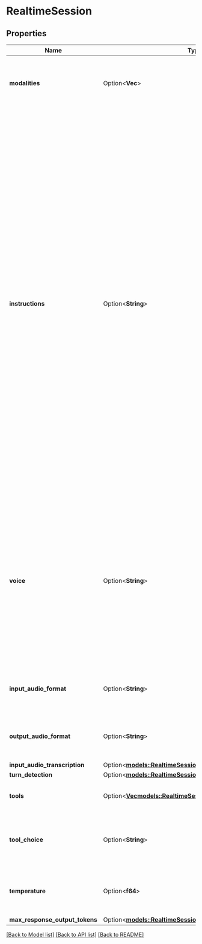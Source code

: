 # RealtimeSession

## Properties

Name | Type | Description | Notes
------------ | ------------- | ------------- | -------------
**modalities** | Option<**Vec<String>**> | The set of modalities the model can respond with. To disable audio, set this to [\"text\"].  | [optional]
**instructions** | Option<**String**> | The default system instructions (i.e. system message) prepended to model  calls. This field allows the client to guide the model on desired  responses. The model can be instructed on response content and format,  (e.g. \"be extremely succinct\", \"act friendly\", \"here are examples of good  responses\") and on audio behavior (e.g. \"talk quickly\", \"inject emotion  into your voice\", \"laugh frequently\"). The instructions are not guaranteed  to be followed by the model, but they provide guidance to the model on the  desired behavior.  Note that the server sets default instructions which will be used if this  field is not set and are visible in the `session.created` event at the  start of the session.  | [optional]
**voice** | Option<**String**> | The voice the model uses to respond. Current voice options are `ash`,  `ballad`, `coral`, `sage`, and `verse`.   Also supported but not recommended are `alloy`, `echo`, and `shimmer`.  These older voices are less expressive.   Voice cannot be changed during the session once the model has  responded with audio at least once.  | [optional]
**input_audio_format** | Option<**String**> | The format of input audio. Options are `pcm16`, `g711_ulaw`, or `g711_alaw`.  | [optional]
**output_audio_format** | Option<**String**> | The format of output audio. Options are `pcm16`, `g711_ulaw`, or `g711_alaw`.  | [optional]
**input_audio_transcription** | Option<[**models::RealtimeSessionInputAudioTranscription**](RealtimeSession_input_audio_transcription.md)> |  | [optional]
**turn_detection** | Option<[**models::RealtimeSessionTurnDetection**](RealtimeSession_turn_detection.md)> |  | [optional]
**tools** | Option<[**Vec<models::RealtimeSessionToolsInner>**](RealtimeSession_tools_inner.md)> | Tools (functions) available to the model. | [optional]
**tool_choice** | Option<**String**> | How the model chooses tools. Options are `auto`, `none`, `required`, or  specify a function.  | [optional]
**temperature** | Option<**f64**> | Sampling temperature for the model, limited to [0.6, 1.2]. Defaults to 0.8.  | [optional]
**max_response_output_tokens** | Option<[**models::RealtimeSessionMaxResponseOutputTokens**](RealtimeSession_max_response_output_tokens.md)> |  | [optional]

[[Back to Model list]](../README.md#documentation-for-models) [[Back to API list]](../README.md#documentation-for-api-endpoints) [[Back to README]](../README.md)


